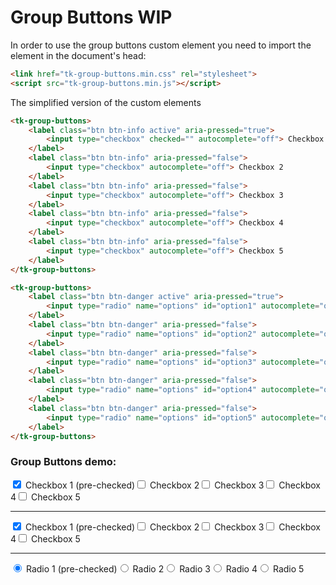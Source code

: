 # Group Buttons WIP

In order to use the group buttons custom element you need to import the element in the document's head:
```html
<link href="tk-group-buttons.min.css" rel="stylesheet">
<script src="tk-group-buttons.min.js"></script>
```

The simplified version of the custom elements
```html
<tk-group-buttons>
	<label class="btn btn-info active" aria-pressed="true">
		<input type="checkbox" checked="" autocomplete="off"> Checkbox 1 (pre-checked)
	</label>
	<label class="btn btn-info" aria-pressed="false">
		<input type="checkbox" autocomplete="off"> Checkbox 2
	</label>
	<label class="btn btn-info" aria-pressed="false">
		<input type="checkbox" autocomplete="off"> Checkbox 3
	</label>
	<label class="btn btn-info" aria-pressed="false">
		<input type="checkbox" autocomplete="off"> Checkbox 4
	</label>
	<label class="btn btn-info" aria-pressed="false">
		<input type="checkbox" autocomplete="off"> Checkbox 5
	</label>
</tk-group-buttons>

<tk-group-buttons>
	<label class="btn btn-danger active" aria-pressed="true">
		<input type="radio" name="options" id="option1" autocomplete="off" checked=""> Radio 1 (pre-checked)
	</label>
	<label class="btn btn-danger" aria-pressed="false">
		<input type="radio" name="options" id="option2" autocomplete="off"> Radio 2
	</label>
	<label class="btn btn-danger" aria-pressed="false">
		<input type="radio" name="options" id="option3" autocomplete="off"> Radio 3
	</label>
	<label class="btn btn-danger" aria-pressed="false">
		<input type="radio" name="options" id="option4" autocomplete="off"> Radio 4
	</label>
	<label class="btn btn-danger" aria-pressed="false">
		<input type="radio" name="options" id="option5" autocomplete="off"> Radio 5
	</label>
</tk-group-buttons>
```

### Group Buttons demo:
<tk-group-buttons><label class="btn active" aria-pressed="true"><input type="checkbox" checked="" autocomplete="off"> Checkbox 1 (pre-checked)</label><label class="btn" aria-pressed="false"><input type="checkbox" autocomplete="off"> Checkbox 2</label><label class="btn" aria-pressed="false"><input type="checkbox" autocomplete="off"> Checkbox 3</label><label class="btn" aria-pressed="false"><input type="checkbox" autocomplete="off"> Checkbox 4</label><label class="btn" aria-pressed="false"><input type="checkbox" autocomplete="off"> Checkbox 5</label></tk-group-buttons>

<hr>

<tk-group-buttons><label class="btn btn-info active" aria-pressed="true"><input type="checkbox" checked="" autocomplete="off"> Checkbox 1 (pre-checked)</label><label class="btn btn-info" aria-pressed="false"><input type="checkbox" autocomplete="off"> Checkbox 2</label><label class="btn btn-info" aria-pressed="false"><input type="checkbox" autocomplete="off"> Checkbox 3</label><label class="btn btn-info" aria-pressed="false"><input type="checkbox" autocomplete="off"> Checkbox 4</label><label class="btn btn-info" aria-pressed="false"><input type="checkbox" autocomplete="off"> Checkbox 5</label></tk-group-buttons>

<hr>

<tk-group-buttons><label class="btn btn-danger active" aria-pressed="true"><input type="radio" name="options" id="option1" autocomplete="off" checked=""> Radio 1 (pre-checked)</label><label class="btn btn-danger" aria-pressed="false"><input type="radio" name="options" id="option2" autocomplete="off"> Radio 2</label><label class="btn btn-danger" aria-pressed="false"><input type="radio" name="options" id="option3" autocomplete="off"> Radio 3</label><label class="btn btn-danger" aria-pressed="false"><input type="radio" name="options" id="option4" autocomplete="off"> Radio 4</label><label class="btn btn-danger" aria-pressed="false"><input type="radio" name="options" id="option5" autocomplete="off"> Radio 5</label></tk-group-buttons>
